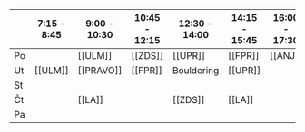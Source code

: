 
| | 7:15 - 8:45 | 9:00 - 10:30 | 10:45 - 12:15 | 12:30 - 14:00 | 14:15 - 15:45 | 16:00 - 17:30 |
| - | - | - | - | - | - | - |
| Po |  | [[ULM]] | [[ZDS]] | [[UPR]] | [[FPR]] | [[ANJ]] |
| Ut |[[ULM]] | [[PRAVO]] | [[FPR]] | Bouldering | [[UPR]] |
| St | |
| Čt ||[[LA]]| | [[ZDS]]| [[LA]]|
| Pa | |



